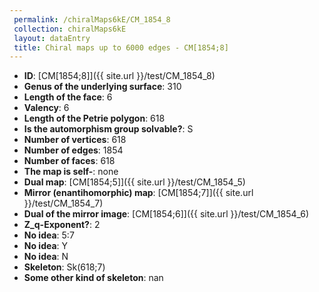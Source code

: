 ```yaml
--- 
 permalink: /chiralMaps6kE/CM_1854_8 
 collection: chiralMaps6kE
 layout: dataEntry
 title: Chiral maps up to 6000 edges - CM[1854;8]
---
```


- **ID**: [CM[1854;8]]({{ site.url }}/test/CM_1854_8)
- **Genus of the underlying surface**: 310
- **Length of the face**: 6
- **Valency**: 6
- **Length of the Petrie polygon**: 618
- **Is the automorphism group solvable?**: S
- **Number of vertices**: 618
- **Number of edges**: 1854
- **Number of faces**: 618
- **The map is self-**: none
- **Dual map**: [CM[1854;5]]({{ site.url }}/test/CM_1854_5)
- **Mirror (enantihomorphic) map**: [CM[1854;7]]({{ site.url }}/test/CM_1854_7)
- **Dual of the mirror image**: [CM[1854;6]]({{ site.url }}/test/CM_1854_6)
- **Z_q-Exponent?**: 2
- **No idea**:  5:7
- **No idea**: Y
- **No idea**: N
- **Skeleton**: Sk(618;7)
- **Some other kind of skeleton**: nan
